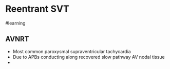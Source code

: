 # Reentrant SVT
#learning

## AVNRT
* Most common paroxysmal supraventricular tachycardia
* Due to APBs conducting along recovered slow pathway AV nodal tissue
* 